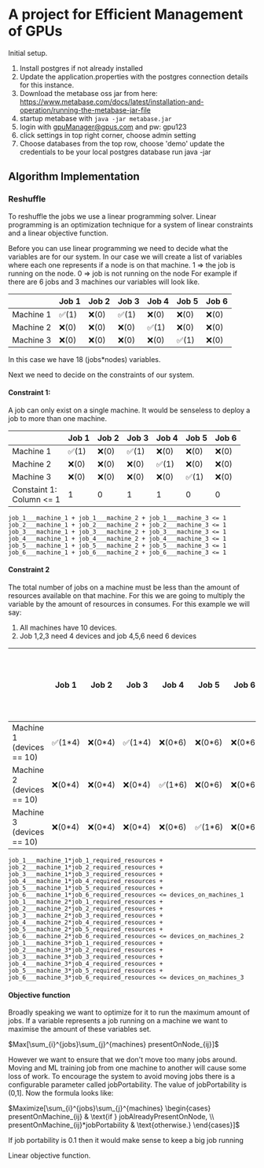 # A project for Efficient Management of GPUs


Initial setup.
1. Install postgres if not already installed
2. Update the application.properties with the postgres connection details for this instance.
3. Download the metabase oss jar from here: https://www.metabase.com/docs/latest/installation-and-operation/running-the-metabase-jar-file
4. startup metabase with `java -jar metabase.jar`
5. login with gpuManager@gpus.com and pw: gpu123
6. click settings in top right corner, choose admin setting
7. Choose databases from the top row, choose 'demo' update the credentials to be your local postgres database
run java -jar



## Algorithm Implementation




### Reshuffle
To reshuffle the jobs we use a linear programming solver.
Linear programming is an optimization technique for a system of linear constraints and a linear objective function.

Before you can use linear programming we need to decide what the variables are for our system.
In our case we will create a list of variables where each one represents if a node is on that machine.
1 => the job is running on the node. 0 => job is not running on the node
For example if there are 6 jobs and 3 machines our variables will look like.

|      | Job 1 | Job 2 | Job 3 | Job 4 | Job 5 | Job 6 |
|-----------|-------|----|----|---|---|---|
| Machine 1 | ✅(1)  | ❌(0) | ✅(1) |  ❌(0)  |  ❌(0)  |  ❌(0)  |
| Machine 2 | ❌(0)  | ❌(0) |  ❌(0)| ✅(1) |  ❌(0)  |  ❌(0)  |
| Machine 3 | ❌(0)  | ❌(0) | ❌(0) | ❌(0) | ✅(1) |  ❌(0)  |


In this case we have 18 (jobs*nodes) variables.


Next we need to decide on the constraints of our system.


#### Constraint 1:
A job can only exist on a single machine.
It would be senseless to deploy a job to more than one machine.

|                               | Job 1 | Job 2 | Job 3 | Job 4 | Job 5 | Job 6 |
|-------------------------------|--|--|--|--|--|--|
| Machine 1                     |  ✅(1) | ❌(0) |  ✅(1) | ❌(0) | ❌(0) | ❌(0) |
| Machine 2                     | ❌(0) | ❌(0) | ❌(0) |  ✅(1) | ❌(0) | ❌(0) |
| Machine 3                     | ❌(0) | ❌(0) | ❌(0) | ❌(0) |  ✅(1) | ❌(0) |
| Constaint 1:<br/> Column <= 1 |   1 |  0 | 1 | 1 | 0 | 0 |

```
job_1___machine_1 + job_1___machine_2 + job_1___machine_3 <= 1
job_2___machine_1 + job_2___machine_2 + job_2___machine_3 <= 1
job_3___machine_1 + job_3___machine_2 + job_3___machine_3 <= 1
job_4___machine_1 + job_4___machine_2 + job_4___machine_3 <= 1
job_5___machine_1 + job_5___machine_2 + job_5___machine_3 <= 1
job_6___machine_1 + job_6___machine_2 + job_6___machine_3 <= 1
```


#### Constraint 2
The total number of jobs on a machine must be less than the amount of resources available on that machine.
For this we are going to multiply the variable by the amount of resources in consumes.
For this example we will say:
1. All machines have 10 devices.
2. Job 1,2,3 need 4 devices and job 4,5,6 need 6 devices


|               | Job 1  | Job 2 | Job 3 | Job 4  | Job 5 | Job 6 | constraint 2:<rb/> Row must be less than number of devices |
|---------------|--------|--|--|--------|--|--|-----------------------------------------------------------|
| Machine 1 (devices == 10) | ✅(1*4) | ❌(0*4) |  ✅(1*4) | ❌(0*6) | ❌(0*6) | ❌(0*6) | 8 devices consumed                                        |
| Machine 2 (devices == 10)    | ❌(0*4)   | ❌(0*4) | ❌(0*4) | ✅(1*6)   | ❌(0*6) | ❌(0*6) | 6 devices consumed                                        |
| Machine 3 (devices == 10)    | ❌(0*4)   | ❌(0*4) | ❌(0*4) | ❌(0*6)   |  ✅(1*6) | ❌(0*6) | 6 devices consumed                                                         |



```
job_1___machine_1*job_1_required_resources + job_2___machine_1*job_2_required_resources + job_3___machine_1*job_3_required_resources + job_4___machine_1*job_4_required_resources + job_5___machine_1*job_5_required_resources + job_6___machine_1*job_6_required_resources <= devices_on_machines_1
job_1___machine_2*job_1_required_resources + job_2___machine_2*job_2_required_resources + job_3___machine_2*job_3_required_resources + job_4___machine_2*job_4_required_resources + job_5___machine_2*job_5_required_resources + job_6___machine_2*job_6_required_resources <= devices_on_machines_2
job_1___machine_3*job_1_required_resources + job_2___machine_3*job_2_required_resources + job_3___machine_3*job_3_required_resources + job_4___machine_3*job_4_required_resources + job_5___machine_3*job_5_required_resources + job_6___machine_3*job_6_required_resources <= devices_on_machines_3
```


#### Objective function
Broadly speaking we want to optimize for it to run the maximum amount of jobs.
If a variable represents a job running on a machine we want to maximise the amount of these variables set.

$Max[\sum_{i}^{jobs}\sum_{j}^{machines} presentOnNode_{ij}]$

However we want to ensure that we don't move too many jobs around.
Moving and ML training job from one machine to another will cause some loss of work.
To encourage the system to avoid moving jobs there is a configurable parameter called jobPortability.
The value of jobPortability is (0,1].
Now the formula looks like:

$Maximize[\sum_{i}^{jobs}\sum_{j}^{machines} \begin{cases} presentOnMachine_{ij} & \text{if } jobAlreadyPresentOnNode, \\ presentOnMachine_{ij}*jobPortability & \text{otherwise.} \end{cases}]$

If job portability is 0.1 then it would make sense to keep a big job running

Linear objective function.
